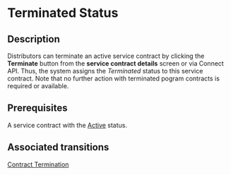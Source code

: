 # Terminated Status 
## Description
Distributors can terminate an active service contract by clicking the **Terminate** button from the **service contract details** screen or via Connect API. Thus, the system assigns the *Terminated* status to this service contract. 
Note that no further action with terminated pogram contracts is required or available.
## Prerequisites
A service contract with the [Active](s-c-active.html) status.
## Associated transitions
[Contract Termination](t-5-act-terminated.html)
